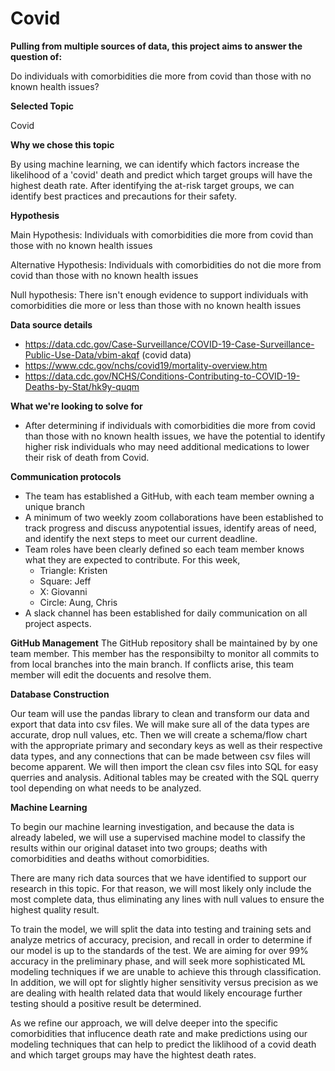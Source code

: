 # Covid
**Pulling from multiple sources of data, this project aims to answer the question of:**

Do individuals with comorbidities die more from covid than those with no known health issues?

**Selected Topic**

Covid

**Why we chose this topic**

By using machine learning, we can identify which factors increase the likelihood of a 'covid' death and predict which target groups will have the highest death rate. 
After identifying the at-risk target groups, we can identify best practices and precautions for their safety.

**Hypothesis**

Main Hypothesis: Individuals with comorbidities die more from covid than those with no known health issues

Alternative Hypothesis: Individuals with comorbidities do not die more from covid than those with no known health issues

Null hypothesis: There isn't enough evidence to support individuals with comorbidities die more or less than those with no known health issues

**Data source details**

 - https://data.cdc.gov/Case-Surveillance/COVID-19-Case-Surveillance-Public-Use-Data/vbim-akqf (covid data)
 - https://www.cdc.gov/nchs/covid19/mortality-overview.htm
 - https://data.cdc.gov/NCHS/Conditions-Contributing-to-COVID-19-Deaths-by-Stat/hk9y-quqm

**What we're looking to solve for**

 - After determining if individuals with comorbidities die more from covid than those with no known health issues, we have the potential to identify higher risk individuals who may need additional medications to lower their risk of death from Covid.

**Communication protocols**

 - The team has established a GitHub, with each team member owning a unique branch
 - A minimum of two weekly zoom collaborations have been established to track progress and discuss anypotential issues, identify areas of need, and identify the next     steps to meet our current deadline.   
 - Team roles have been clearly defined so each team member knows what they are expected to contribute. For this week, 
	 - Triangle: Kristen
	 - Square: Jeff
	 - X: Giovanni
	 - Circle: Aung, Chris
 - A slack channel has been established for daily communication on all project aspects.

**GitHub Management**
The GitHub repository shall be maintained by by one team member. This member has the responsibilty to monitor all commits to from local branches into the main branch. If conflicts arise, this team member will edit the docuents and resolve them.

**Database Construction**

 Our team will use the pandas library to clean and transform our data and export that data into csv files. We will make sure all of the data types are accurate, drop null values, etc. Then we will create a schema/flow chart with the appropriate primary and secondary keys as well as their respective data types, and any connections that can be made between csv files will become apparent. We will then import the clean csv files into SQL for easy querries and analysis. Aditional tables may be created with the SQL querry tool depending on what needs to be analyzed.


**Machine Learning**

To begin our machine learning investigation, and because the data is already labeled, we will use a supervised machine model to classify the results within our original dataset into two groups; deaths with comorbidities and deaths without comorbidities. 

There are many rich data sources that we have identified to support our research in this topic. For that reason, we will most likely only include the most complete data, thus eliminating any lines with null values to ensure the highest quality result.

To train the model, we will split the data into testing and training sets and analyze metrics of accuracy, precision, and recall in order to determine if our model is up to the standards of the test. We are aiming for over 99% accuracy in the preliminary phase, and will seek more sophisticated ML modeling techniques if we are unable to achieve this through classification. In addition, we will opt for slightly higher sensitivity versus precision as we are dealing with health related data that would likely encourage further testing should a positive result be determined.

As we refine our approach, we will delve deeper into the specific comorbidities that influcence death rate and make predictions using our modeling techniques that can help to predict the liklihood of a covid death and which target groups may have the hightest death rates. 

